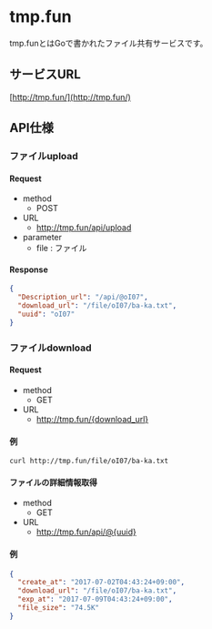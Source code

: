 # tmp.fun
tmp.funとはGoで書かれたファイル共有サービスです。
## サービスURL
[http://tmp.fun/](http://tmp.fun/)

## API仕様
### ファイルupload
#### Request
- method
	- POST
- URL
	- http://tmp.fun/api/upload
- parameter
	- file : ファイル

	
#### Response

```json
{
  "Description_url": "/api/@oI07",
  "download_url": "/file/oI07/ba-ka.txt",
  "uuid": "oI07"
}
```
### ファイルdownload
#### Request
- method
	- GET
- URL
	- http://tmp.fun/{download_url}

#### 例
`curl http://tmp.fun/file/oI07/ba-ka.txt`


#### ファイルの詳細情報取得
- method
	- GET
- URL
	- http://tmp.fun/api/@{uuid}
#### 例
```json
{
  "create_at": "2017-07-02T04:43:24+09:00",
  "download_url": "/file/oI07/ba-ka.txt",
  "exp_at": "2017-07-09T04:43:24+09:00",
  "file_size": "74.5K"
}
```